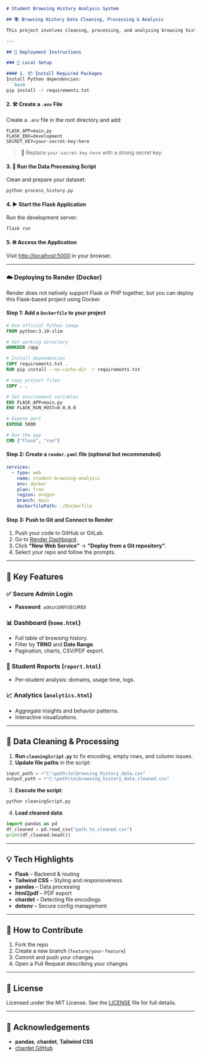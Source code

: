 ````markdown
# Student Browsing History Analysis System

## 📚 Browsing History Data Cleaning, Processing & Analysis

This project involves cleaning, processing, and analyzing browsing history data using Python and Flask. It provides a secure admin dashboard for viewing and interacting with detailed reports and analytics, with options to export data in CSV and PDF formats.

---

## 🚀 Deployment Instructions

### 📍 Local Setup

#### 1. 📦 Install Required Packages
Install Python dependencies:
```bash
pip install -r requirements.txt
````

#### 2. 🛠 Create a `.env` File

Create a `.env` file in the root directory and add:

```
FLASK_APP=main.py
FLASK_ENV=development
SECRET_KEY=your-secret-key-here
```

> 🔐 Replace `your-secret-key-here` with a strong secret key.

#### 3. 🧹 Run the Data Processing Script

Clean and prepare your dataset:

```bash
python process_history.py
```

#### 4. ▶️ Start the Flask Application

Run the development server:

```bash
flask run
```

#### 5. 🌐 Access the Application

Visit [http://localhost:5000](http://localhost:5000) in your browser.

---

### ☁️ Deploying to Render (Docker)

Render does not natively support Flask or PHP together, but you can deploy this Flask-based project using Docker.

#### Step 1: Add a `Dockerfile` to your project

```Dockerfile
# Use official Python image
FROM python:3.10-slim

# Set working directory
WORKDIR /app

# Install dependencies
COPY requirements.txt .
RUN pip install --no-cache-dir -r requirements.txt

# Copy project files
COPY . .

# Set environment variables
ENV FLASK_APP=main.py
ENV FLASK_RUN_HOST=0.0.0.0

# Expose port
EXPOSE 5000

# Run the app
CMD ["flask", "run"]
```

#### Step 2: Create a `render.yaml` file (optional but recommended)

```yaml
services:
  - type: web
    name: student-browsing-analysis
    env: docker
    plan: free
    region: oregon
    branch: main
    dockerfilePath: ./Dockerfile
```

#### Step 3: Push to Git and Connect to Render

1. Push your code to GitHub or GitLab.
2. Go to [Render Dashboard](https://dashboard.render.com).
3. Click **"New Web Service"** → **"Deploy from a Git repository"**.
4. Select your repo and follow the prompts.

---

## 🔑 Key Features

### ✅ Secure Admin Login

* **Password**: `admin100%SECURED`

### 📊 Dashboard (`home.html`)

* Full table of browsing history.
* Filter by **TRNO** and **Date Range**.
* Pagination, charts, CSV/PDF export.

### 📄 Student Reports (`report.html`)

* Per-student analysis: domains, usage time, logs.

### 📈 Analytics (`analytics.html`)

* Aggregate insights and behavior patterns.
* Interactive visualizations.

---

## 🧰 Data Cleaning & Processing

1. **Run `cleaningScript.py`** to fix encoding, empty rows, and column issues.
2. **Update file paths** in the script:

```python
input_path = r"C:\path\to\browsing_history_data.csv"
output_path = r"C:\path\to\browsing_history_data_cleaned.csv"
```

3. **Execute the script**:

```bash
python cleaningScript.py
```

4. **Load cleaned data**:

```python
import pandas as pd
df_cleaned = pd.read_csv("path_to_cleaned.csv")
print(df_cleaned.head())
```

---

## 💡 Tech Highlights

* **Flask** – Backend & routing
* **Tailwind CSS** – Styling and responsiveness
* **pandas** – Data processing
* **html2pdf** – PDF export
* **chardet** – Detecting file encodings
* **dotenv** – Secure config management

---

## 💬 How to Contribute

1. Fork the repo
2. Create a new branch (`feature/your-feature`)
3. Commit and push your changes
4. Open a Pull Request describing your changes

---

## 📄 License

Licensed under the MIT License. See the [LICENSE](LICENSE) file for full details.

---

## 🙏 Acknowledgements

* **pandas**, **chardet**, **Tailwind CSS**
* [chardet GitHub](https://github.com/chardet/chardet)

```
